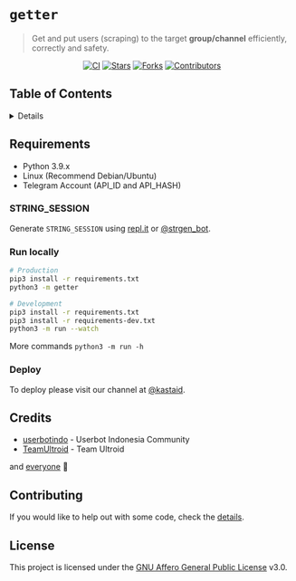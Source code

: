 # `getter`

> Get and put users (scraping) to the target **group/channel** efficiently, correctly and safety.

<p align="center">
    <a href="https://github.com/kastaid/getter/actions/workflows/ci.yml"><img src="https://github.com/kastaid/getter/actions/workflows/ci.yml/badge.svg" alt="CI" /></a>
    <a href="https://github.com/kastaid/getter/stargazers"><img src="https://img.shields.io/github/stars/kastaid/getter?logo=github" alt="Stars" /></a>
    <a href="https://github.com/kastaid/getter/network/members"><img src="https://img.shields.io/github/forks/kastaid/getter?logo=github" alt="Forks" /></a>
    <a href="https://github.com/kastaid/getter/graphs/contributors"><img src="https://img.shields.io/github/contributors/kastaid/getter?color=blue" alt="Contributors" /></a>
</p>

## Table of Contents

<details>
<summary>Details</summary>

- [Requirements](#requirements)
  - [STRING_SESSION](#string_session)
  - [Run locally](#run-locally)
  - [Heroku](#heroku)
- [Credits](#credits)
- [Contributing](#contributing)
- [License](#license)

</details>

## Requirements

- Python 3.9.x
- Linux (Recommend Debian/Ubuntu)
- Telegram Account (API_ID and API_HASH)

### STRING_SESSION

Generate `STRING_SESSION` using [repl.it](https://replit.com/@notudope/strgen#main.py) or [@strgen_bot](https://t.me/strgen_bot).

### Run locally

```sh
# Production
pip3 install -r requirements.txt
python3 -m getter

# Development
pip3 install -r requirements.txt
pip3 install -r requirements-dev.txt
python3 -m run --watch
```

More commands `python3 -m run -h`

### Deploy

To deploy please visit our channel at [@kastaid](https://t.me/kastaid).

## Credits

* [userbotindo](https://github.com/userbotindo) - Userbot Indonesia Community
* [TeamUltroid](https://github.com/TeamUltroid) - Team Ultroid

and [everyone](https://github.com/kastaid/getter/graphs/contributors) 🦄

## Contributing

If you would like to help out with some code, check the [details](https://github.com/kastaid/getter/blob/main/docs/CONTRIBUTING.md).

## License

This project is licensed under the [GNU Affero General Public License](https://github.com/kastaid/getter/blob/main/LICENSE) v3.0.
